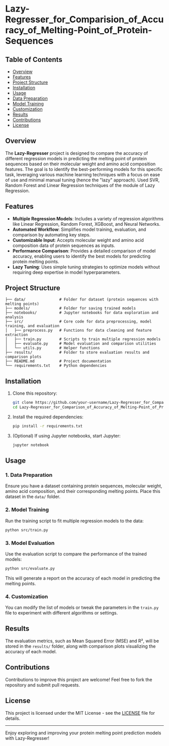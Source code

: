 # Lazy-Regresser_for_Comparision_of_Accuracy_of_Melting-Point_of_Protein-Sequences

## Table of Contents
- [Overview](#Overview)
- [Features](#Features)
- [Project Structure](#ProjectStructure)
- [Installation](#Installation)
- [Usage](#Usage)
- [Data Preparation](#DataPreparation)
- [Model Training](#ModelTraining)
- [Customization](#Customization)
- [Results](#Results)
- [Contributions](#Contributions)
- [License](#License)

## Overview
The **Lazy-Regresser** project is designed to compare the accuracy of different regression models in predicting the melting point of protein sequences based on their molecular weight and amino acid composition features. The goal is to identify the best-performing models for this specific task, leveraging various machine learning techniques with a focus on ease of use and minimal manual tuning (hence the "lazy" approach).
Used SVR, Random Forest and Linear Regression techniques of the module of Lazy Regression.

## Features
- **Multiple Regression Models**: Includes a variety of regression algorithms like Linear Regression, Random Forest, XGBoost, and Neural Networks.
- **Automated Workflow**: Simplifies model training, evaluation, and comparison by automating key steps.
- **Customizable Input**: Accepts molecular weight and amino acid composition data of protein sequences as inputs.
- **Performance Comparison**: Provides a detailed comparison of model accuracy, enabling users to identify the best models for predicting protein melting points.
- **Lazy Tuning**: Uses simple tuning strategies to optimize models without requiring deep expertise in model hyperparameters.

## Project Structure
```
├── data/               # Folder for dataset (protein sequences with melting points)
├── models/             # Folder for saving trained models
├── notebooks/          # Jupyter notebooks for data exploration and analysis
├── src/                # Core code for data preprocessing, model training, and evaluation
│   ├── preprocess.py   # Functions for data cleaning and feature extraction
│   ├── train.py        # Scripts to train multiple regression models
│   ├── evaluate.py     # Model evaluation and comparison utilities
│   └── utils.py        # Helper functions
├── results/            # Folder to store evaluation results and comparison plots
├── README.md           # Project documentation
└── requirements.txt    # Python dependencies
```

## Installation

1. Clone this repository:
   ```bash
   git clone https://github.com/your-username/Lazy-Regresser_for_Comparison_of_Accuracy_of_Melting-Point_of_Protein-Sequences.git
   cd Lazy-Regresser_for_Comparison_of_Accuracy_of_Melting-Point_of_Protein-Sequences
   ```

2. Install the required dependencies:
   ```bash
   pip install -r requirements.txt
   ```

3. (Optional) If using Jupyter notebooks, start Jupyter:
   ```bash
   jupyter notebook
   ```

## Usage

### 1. Data Preparation
Ensure you have a dataset containing protein sequences, molecular weight, amino acid composition, and their corresponding melting points. Place this dataset in the `data/` folder.

### 2. Model Training
Run the training script to fit multiple regression models to the data:
   ```bash
   python src/train.py
   ```

### 3. Model Evaluation
Use the evaluation script to compare the performance of the trained models:
   ```bash
   python src/evaluate.py
   ```

This will generate a report on the accuracy of each model in predicting the melting points.

### 4. Customization
You can modify the list of models or tweak the parameters in the `train.py` file to experiment with different algorithms or settings.

## Results
The evaluation metrics, such as Mean Squared Error (MSE) and R², will be stored in the `results/` folder, along with comparison plots visualizing the accuracy of each model.

## Contributions
Contributions to improve this project are welcome! Feel free to fork the repository and submit pull requests.

## License
This project is licensed under the MIT License - see the [LICENSE](LICENSE) file for details.

---

Enjoy exploring and improving your protein melting point prediction models with Lazy-Regresser!

   
  
     
 
  
  
   
 
  
   
 
 
